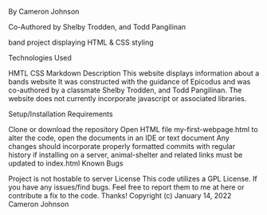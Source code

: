 By Cameron Johnson

Co-Authored by Shelby Trodden, and Todd Pangilinan

band project displaying HTML & CSS styling

Technologies Used

HMTL
CSS
Markdown
Description This website displays information about a bands website It was constructed with the guidance of Epicodus and was co-authored by a classmate Shelby Trodden, and Todd Pangilinan. The website does not currently incorporate javascript or associated libraries.

Setup/Installation Requirements

Clone or download the repository
Open HTML file my-first-webpage.html
to alter the code, open the documents in an IDE or text document
Any changes should incorporate properly formatted commits with regular history
if installing on a server, animal-shelter and related links must be updated to index.html
Known Bugs

Project is not hostable to server
License This code utilizes a GPL License. If you have any issues/find bugs. Feel free to report them to me at here or contribute a fix to the code. Thanks! Copyright (c) January 14, 2022 Cameron Johnson
